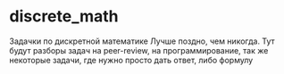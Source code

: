 # discrete_math
Задачки по дискретной математике
Лучше поздно, чем никогда. 
Тут будут разборы задач на peer-review, на программирование, так же некоторые задачи, где нужно просто дать ответ, либо формулу
